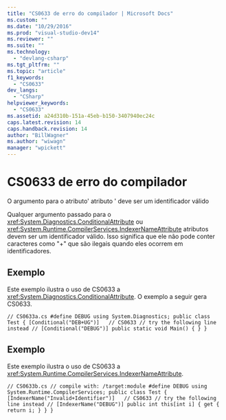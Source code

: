 ```yaml
---
title: "CS0633 de erro do compilador | Microsoft Docs"
ms.custom: ""
ms.date: "10/29/2016"
ms.prod: "visual-studio-dev14"
ms.reviewer: ""
ms.suite: ""
ms.technology: 
  - "devlang-csharp"
ms.tgt_pltfrm: ""
ms.topic: "article"
f1_keywords: 
  - "CS0633"
dev_langs: 
  - "CSharp"
helpviewer_keywords: 
  - "CS0633"
ms.assetid: a24d310b-151a-45eb-b150-3407940ec24c
caps.latest.revision: 14
caps.handback.revision: 14
author: "BillWagner"
ms.author: "wiwagn"
manager: "wpickett"
---
```

# CS0633 de erro do compilador
O argumento para o atributo' atributo ' deve ser um identificador válido  
  
 Qualquer argumento passado para o <xref:System.Diagnostics.ConditionalAttribute> ou <xref:System.Runtime.CompilerServices.IndexerNameAttribute> atributos devem ser um identificador válido. Isso significa que ele não pode conter caracteres como "\+" que são ilegais quando eles ocorrem em identificadores.  
  
## Exemplo  
 Este exemplo ilustra o uso de CS0633 a <xref:System.Diagnostics.ConditionalAttribute>. O exemplo a seguir gera CS0633.  
  
```  
// CS0633a.cs #define DEBUG using System.Diagnostics; public class Test { [Conditional("DEB+UG")]   // CS0633 // try the following line instead // [Conditional("DEBUG")] public static void Main() { } }  
```  
  
## Exemplo  
 Este exemplo ilustra o uso de CS0633 a <xref:System.Runtime.CompilerServices.IndexerNameAttribute>.  
  
```  
// CS0633b.cs // compile with: /target:module #define DEBUG using System.Runtime.CompilerServices; public class Test { [IndexerName("Invalid+Identifier")]   // CS0633 // try the following line instead // [IndexerName("DEBUG")] public int this[int i] { get { return i; } } }  
  
```